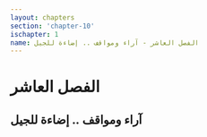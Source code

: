 ```yaml
---
layout: chapters
section: 'chapter-10'
ischapter: 1
name: الفصل العاشر - آراء ومواقف .. إضاءة للجيل
---
```

# الفصل العاشر

## آراء ومواقف .. إضاءة للجيل
